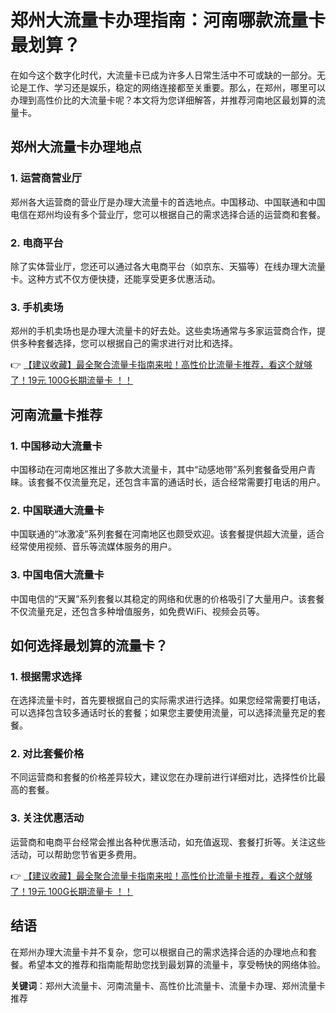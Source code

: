 # 郑州大流量卡办理指南：河南哪款流量卡最划算？

在如今这个数字化时代，大流量卡已成为许多人日常生活中不可或缺的一部分。无论是工作、学习还是娱乐，稳定的网络连接都至关重要。那么，在郑州，哪里可以办理到高性价比的大流量卡呢？本文将为您详细解答，并推荐河南地区最划算的流量卡。

## 郑州大流量卡办理地点

### 1. 运营商营业厅
郑州各大运营商的营业厅是办理大流量卡的首选地点。中国移动、中国联通和中国电信在郑州均设有多个营业厅，您可以根据自己的需求选择合适的运营商和套餐。

### 2. 电商平台
除了实体营业厅，您还可以通过各大电商平台（如京东、天猫等）在线办理大流量卡。这种方式不仅方便快捷，还能享受更多优惠活动。

### 3. 手机卖场
郑州的手机卖场也是办理大流量卡的好去处。这些卖场通常与多家运营商合作，提供多种套餐选择，您可以根据自己的需求进行对比和选择。

👉 [【建议收藏】最全聚合流量卡指南来啦！高性价比流量卡推荐，看这个就够了！19元 100G长期流量卡 ！！](https://bit.ly/Liuliangka)

## 河南流量卡推荐

### 1. 中国移动大流量卡
中国移动在河南地区推出了多款大流量卡，其中“动感地带”系列套餐备受用户青睐。该套餐不仅流量充足，还包含丰富的通话时长，适合经常需要打电话的用户。

### 2. 中国联通大流量卡
中国联通的“冰激凌”系列套餐在河南地区也颇受欢迎。该套餐提供超大流量，适合经常使用视频、音乐等流媒体服务的用户。

### 3. 中国电信大流量卡
中国电信的“天翼”系列套餐以其稳定的网络和优惠的价格吸引了大量用户。该套餐不仅流量充足，还包含多种增值服务，如免费WiFi、视频会员等。

## 如何选择最划算的流量卡？

### 1. 根据需求选择
在选择流量卡时，首先要根据自己的实际需求进行选择。如果您经常需要打电话，可以选择包含较多通话时长的套餐；如果您主要使用流量，可以选择流量充足的套餐。

### 2. 对比套餐价格
不同运营商和套餐的价格差异较大，建议您在办理前进行详细对比，选择性价比最高的套餐。

### 3. 关注优惠活动
运营商和电商平台经常会推出各种优惠活动，如充值返现、套餐打折等。关注这些活动，可以帮助您节省更多费用。

👉 [【建议收藏】最全聚合流量卡指南来啦！高性价比流量卡推荐，看这个就够了！19元 100G长期流量卡 ！！](https://bit.ly/Liuliangka)

## 结语

在郑州办理大流量卡并不复杂，您可以根据自己的需求选择合适的办理地点和套餐。希望本文的推荐和指南能帮助您找到最划算的流量卡，享受畅快的网络体验。

**关键词**：郑州大流量卡、河南流量卡、高性价比流量卡、流量卡办理、郑州流量卡推荐